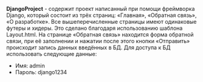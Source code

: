 **DjangoProject** - содержит проект написанный при помощи фреймворка Django, который состоит из трёх страниц: «Главная», «Обратная связь», «О разработке». Все вышеперечисленные страницы имеют одинаковые футеры и хидеры. Это сделано благодаря использованию шаблона Layout.html. На странице «Обратная связь» находится форма обратной связи, при её заполнении и нажатии после этого кнопки «Отправить» происходит запись данных введённых в БД. Для доступа к БД использовать следующие данные:
- Имя: admin
- Пароль: django1234